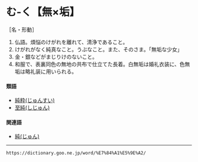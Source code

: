 # む‐く【無×垢】

［名・形動］
1.  仏語。煩悩のけがれを離れて、清浄であること。
2.  けがれがなく純真なこと。うぶなこと。また、そのさま。「無垢な少女」
3.  金・銀などがまじりけのないこと。
4.  和服で、表裏同色の無地の共布で仕立てた長着。白無垢は婚礼衣装に、色無垢は略礼装に用いられる。
    

#### 類語

-   [純粋(じゅんすい)](https://dictionary.goo.ne.jp/word/%E7%B4%94%E7%B2%8B/#jn-106847)
-   [至純(しじゅん)](https://dictionary.goo.ne.jp/word/%E8%87%B3%E7%B4%94/#jn-96409)

#### 関連語

-   [純(じゅん)](https://dictionary.goo.ne.jp/word/%E7%B4%94/#jn-106508)

---
`https://dictionary.goo.ne.jp/word/%E7%84%A1%E5%9E%A2/`